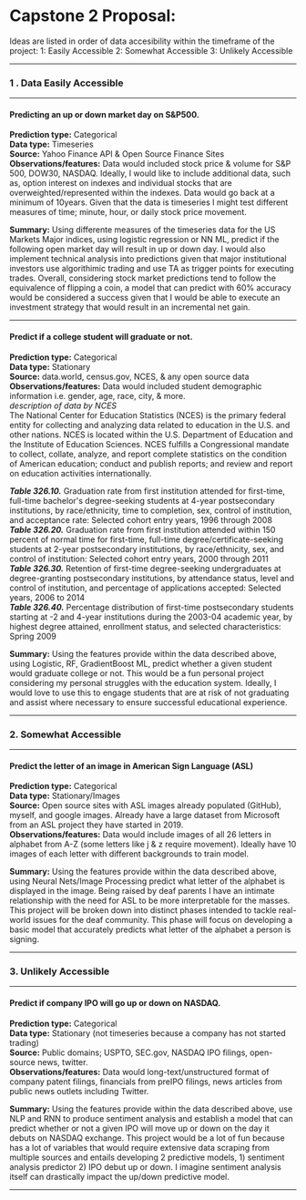 # Capstone 2 Proposal:

Ideas are listed in order of data accesibility within the timeframe of the project:
1: Easily Accessible
2: Somewhat Accessible
3: Unlikely Accessible

-----------------

### 1 . Data Easily Accessible 

-----------------
#### Predicting an up or down market day on S&P500. <br>

**Prediction type:** Categorical<br>
**Data type:** Timeseries<br>
**Source:** Yahoo Finance API & Open Source Finance Sites<br>
**Observations/features:** Data would included stock price & volume for S&P 500, DOW30, NASDAQ. Ideally, I would like to include additional data, such as, option interest on indexes and individual stocks that are overweighted/represented within the indexes. Data would go back at a minimum of 10years. Given that the data is timeseries I might test different measures of time; minute, hour, or daily stock price movement. <br>

**Summary:** Using differente measures of the timeseries data for the US Markets Major indices, using logistic regression or NN ML, predict if the following open market day will result in up or down day. I would also implement technical analysis into predictions given that major institutional investors use algorithimic trading and use TA as trigger points for executing trades. Overall, considering stock market predictions tend to follow the equivalence of flipping a coin, a model that can predict with 60% accuracy would be considered a success given that I would be able to execute an investment strategy that would result in an incremental net gain.

-----------------
#### Predict if a college student will graduate or not.
**Prediction type:** Categorical<br>
**Data type:** Stationary<br>
**Source:** data.world, census.gov, NCES, & any open source data<br>
**Observations/features:** Data would included student demographic information i.e. gender, age, race, city, & more. <br>
*description of data by NCES*<br>
The National Center for Education Statistics (NCES) is the primary federal entity for collecting and analyzing data related to education in the U.S. and other nations. NCES is located within the U.S. Department of Education and the Institute of Education Sciences. NCES fulfills a Congressional mandate to collect, collate, analyze, and report complete statistics on the condition of American education; conduct and publish reports; and review and report on education activities internationally.

***Table 326.10.*** Graduation rate from first institution attended for first-time, full-time bachelor's degree-seeking students at 4-year postsecondary institutions, by race/ethnicity, time to completion, sex, control of institution, and acceptance rate: Selected cohort entry years, 1996 through 2008<br>
***Table 326.20.*** Graduation rate from first institution attended within 150 percent of normal time for first-time, full-time degree/certificate-seeking students at 2-year postsecondary institutions, by race/ethnicity, sex, and control of institution: Selected cohort entry years, 2000 through 2011<br>
***Table 326.30.*** Retention of first-time degree-seeking undergraduates at degree-granting postsecondary institutions, by attendance status, level and control of institution, and percentage of applications accepted: Selected years, 2006 to 2014<br>
***Table 326.40.*** Percentage distribution of first-time postsecondary students starting at -2 and 4-year institutions during the 2003-04 academic year, by highest degree attained, enrollment status, and selected characteristics: Spring 2009

**Summary:** Using the features provide within the data described above, using Logistic, RF, GradientBoost ML, predict whether a given student would graduate college or not. This would be a fun personal project considering my personal struggles with the education system. Ideally, I would love to use this to engage students that are at risk of not graduating and assist where necessary to ensure successful educational experience. 

-----------------

### 2. Somewhat Accessible 

-----------------
#### Predict the letter of an image in American Sign Language (ASL)
**Prediction type:** Categorical<br>
**Data type:** Stationary/Images<br>
**Source:** Open source sites with ASL images already populated (GitHub), myself, and google images. Already have a large dataset from Microsoft from an ASL project they have started in 2019. <br>
**Observations/features:** Data would include images of all 26 letters in alphabet from A-Z (some letters like j & z require movement). Ideally have 10 images of each letter with different backgrounds to train model.

**Summary:** Using the features provide within the data described above, using Neural Nets/Image Processing predict what letter of the alphabet is displayed in the image. Being raised by deaf parents I have an intimate relationship with the need for ASL to be more interpretable for the masses. This project will be broken down into distinct phases intended to tackle real-world issues for the deaf community. This phase will focus on developing a basic model that accurately predicts what letter of the alphabet a person is signing.

-----------------

### 3. Unlikely Accessible 

-----------------
#### Predict if company IPO will go up or down on NASDAQ.
**Prediction type:** Categorical<br>
**Data type:** Stationary (not timeseries because a company has not started trading)<br>
**Source:** Public domains; USPTO, SEC.gov, NASDAQ IPO filings, open-source news, twitter. <br>
**Observations/features:** Data would long-text/unstructured format of company patent filings, financials from preIPO filings, news articles from public news outlets including Twitter.

**Summary:** Using the features provide within the data described above, use NLP and RNN to produce sentiment analysis and establish a model that can predict whether or not a given IPO will move up or down on the day it debuts on NASDAQ exchange. This project would be a lot of fun because has a lot of variables that would require extensive data scraping from multiple sources and entails developing 2 predictive models, 1) sentiment analysis predictor 2) IPO debut up or down. I imagine sentiment analysis itself can drastically impact the up/down predictive model. 

-----------------
